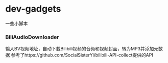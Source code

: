# dev-gadgets
一些小脚本

### BiliAudioDownloader
输入BV视频地址，自动下载Bilibili视频的音频和视频封面，转为MP3并添加元数据
参考了https://github.com/SocialSisterYi/bilibili-API-collect提供的API
